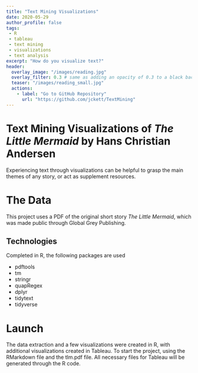 ```yaml
---
title: "Text Mining Visualizations"
date: 2020-05-29
author_profile: false
tags: 
 - R
 - tableau
 - text mining
 - visualizations
 - text analysis
excerpt: "How do you visualize text?"
header:
  overlay_image: "/images/reading.jpg"
  overlay_filter: 0.3 # same as adding an opacity of 0.3 to a black background
  teaser: "/images/reading_small.jpg"
  actions:
    - label: "Go to GitHub Repository"
      url: "https://github.com/jckett/TextMining"
---
```


# Text Mining Visualizations of *The Little Mermaid* by Hans Christian Andersen

Experiencing text through visualizations can be helpful to grasp the main themes of any story, or act as supplement resources. 

# The Data

This project uses a PDF of the original short story *The Little Mermaid*, which was made public through Global Grey Publishing. 

## Technologies

Completed in R, the following packages are used
 - pdftools
 - tm
 - stringr
 - quapRegex
 - dplyr
 - tidytext
 - tidyverse
 
# Launch

The data extraction and a few visualizations were created in R, with additional visualizations created in Tableau. To start the project, using the RMarkdown file and the tlm.pdf file. All necessary files for Tableau will be generated through the R code.  

